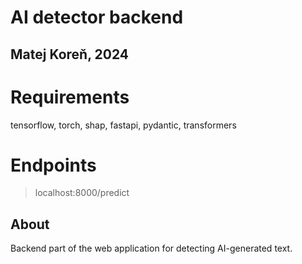 # AI detector backend
## Matej Koreň, 2024

<h1> Requirements </h1>

tensorflow, torch, shap, fastapi, pydantic, transformers

<h1> Endpoints </h1>

> localhost:8000/predict

<h2> About </h2>

Backend part of the web application for detecting AI-generated text.
